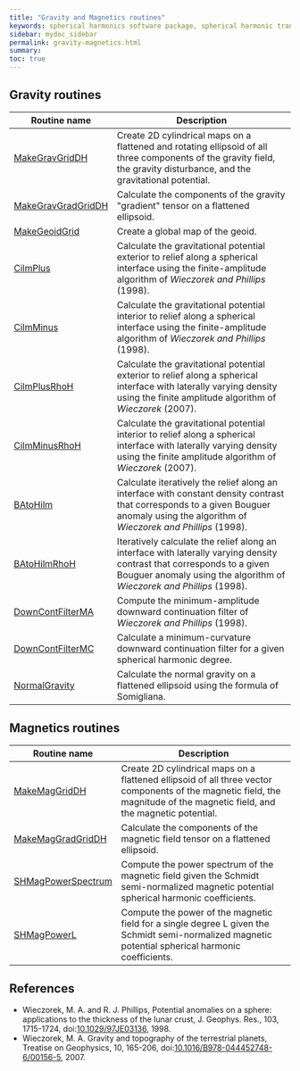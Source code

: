 ```yaml
---
title: "Gravity and Magnetics routines"
keywords: spherical harmonics software package, spherical harmonic transform, legendre functions, multitaper spectral analysis, fortran, Python, gravity, magnetic field
sidebar: mydoc_sidebar
permalink: gravity-magnetics.html
summary: 
toc: true
---
```


<style>
table:nth-of-type(n) {
    display:table;
    width:100%;
}
table:nth-of-type(n) th:nth-of-type(2) {
    width:75%;
}
</style>

## Gravity routines

| Routine name | Description |
| ------------ | ----------- |
| [MakeGravGridDH](makegravgriddh.html) | Create 2D cylindrical maps on a flattened and rotating ellipsoid of all three components of the gravity field, the gravity disturbance, and the gravitational potential. |
| [MakeGravGradGridDH](makegravgradgriddh.html) | Calculate the components of the gravity "gradient" tensor on a flattened ellipsoid. |
| [MakeGeoidGrid](makegeoidgrid.html) | Create a global map of the geoid. |
| [CilmPlus](cilmplus.html) | Calculate the gravitational potential exterior to relief along a spherical interface using the finite-amplitude algorithm of *Wieczorek and Phillips* (1998). |
| [CilmMinus](cilmminus.html) | Calculate the gravitational potential interior to relief along a spherical interface using the finite-amplitude algorithm of *Wieczorek and Phillips* (1998). |
| [CilmPlusRhoH](cilmplusrhoh.html) | Calculate the gravitational potential exterior to relief along a spherical interface with laterally varying density using the finite amplitude algorithm of *Wieczorek* (2007).|
| [CilmMinusRhoH](cilmminusrhoh.html) | Calculate the gravitational potential interior to relief along a spherical interface with laterally varying density using the finite amplitude algorithm of *Wieczorek* (2007).|
| [BAtoHilm](batohilm.html) | Calculate iteratively the relief along an interface with constant density contrast that corresponds to a given Bouguer anomaly using the algorithm of *Wieczorek and Phillips* (1998). |
| [BAtoHilmRhoH](batohilmrhoh.html) | Iteratively calculate the relief along an interface with laterally varying density contrast that corresponds to a given Bouguer anomaly using the algorithm of *Wieczorek and Phillips* (1998). |
| [DownContFilterMA](downcontfilterma.html) | Compute the minimum-amplitude downward continuation filter of *Wieczorek and Phillips* (1998). |
| [DownContFilterMC](downcontfiltermc.html) | Calculate a minimum-curvature downward continuation filter for a given spherical harmonic degree. |
| [NormalGravity](normalgravity.html) | Calculate the normal gravity on a flattened ellipsoid using the formula of Somigliana. |

## Magnetics routines

| Routine name | Description |
| ------------ | ----------- |
| [MakeMagGridDH](makemaggriddh.html) | Create 2D cylindrical maps on a flattened ellipsoid of all three vector components of the magnetic field, the magnitude of the magnetic field, and the magnetic potential. |
| [MakeMagGradGridDH](makemaggradgriddh.html) | Calculate the components of the magnetic field tensor on a flattened ellipsoid. |
| [SHMagPowerSpectrum](shmagpowerspectrum.html) | Compute the power spectrum of the magnetic field given the Schmidt semi-normalized magnetic potential spherical harmonic coefficients. |
| [SHMagPowerL](shmagpowerl.html) | Compute the power of the magnetic field for a single degree L given the Schmidt semi-normalized magnetic potential spherical harmonic coefficients. |

## References

* Wieczorek, M. A. and R. J. Phillips, Potential anomalies on a sphere: applications to the thickness of the lunar crust, J. Geophys. Res., 103, 1715-1724, doi:[10.1029/97JE03136](https://doi.org/10.1029/97JE03136), 1998.
* Wieczorek, M. A. Gravity and topography of the terrestrial planets, Treatise on Geophysics, 10, 165-206, doi:[10.1016/B978-044452748-6/00156-5](https://doi.org/10.1016/B978-044452748-6/00156-5), 2007.
